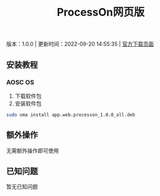 ﻿---
id: 1238
title: ProcessOn网页版
toc: true
weight: 1238
---

版本：1.0.0 | 更新时间：2022-09-20 14:55:35 | [官方下载页面](http://app.loongapps.cn/#/detail/1238)

## 安装教程 

### AOSC OS 

1. 下载软件包
2. 安装软件包

```bash
sudo oma install app.web.processon_1.0.0_all.deb
```

## 额外操作

无需额外操作即可使用

## 已知问题

暂无已知问题

